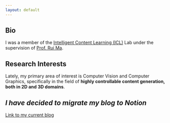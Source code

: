 ```yaml
---
layout: default
---
```




## Bio
I was a member of the [Intelligent Content Learning (ICL)](https://ruim-jlu.github.io/team/) Lab under the supervision of [Prof. Rui Ma](https://ruim-jlu.github.io/).


## Research Interests
Lately, my primary area of interest is Computer Vision and Computer Graphics, specifically in the field of **highly controllable content generation, both in 2D and 3D domains**.

## _I have decided to migrate my blog to Notion_
[Link to my current blog](https://linlianjiang.vercel.app/home)

